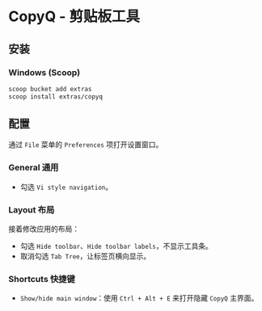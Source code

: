 # CopyQ - 剪贴板工具

## 安装

### Windows (Scoop)

```bash
scoop bucket add extras
scoop install extras/copyq
```

## 配置

通过 `File` 菜单的 `Preferences` 项打开设置窗口。

### General 通用

- 勾选 `Vi style navigation`。

### Layout 布局

接着修改应用的布局：

- 勾选 `Hide toolbar`、`Hide toolbar labels`，不显示工具条。
- 取消勾选 `Tab Tree`，让标签页横向显示。

### Shortcuts 快捷键

- `Show/hide main window`：使用 `Ctrl + Alt + E` 来打开隐藏 `CopyQ` 主界面。
